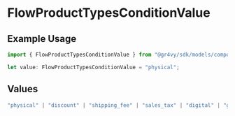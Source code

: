 # FlowProductTypesConditionValue

## Example Usage

```typescript
import { FlowProductTypesConditionValue } from "@gr4vy/sdk/models/components";

let value: FlowProductTypesConditionValue = "physical";
```

## Values

```typescript
"physical" | "discount" | "shipping_fee" | "sales_tax" | "digital" | "gift_card" | "store_credit" | "surcharge"
```